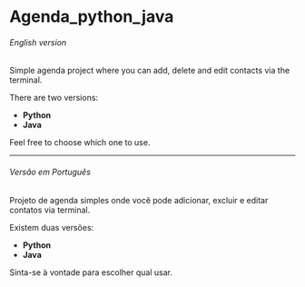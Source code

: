 # Agenda_python_java
###### English version

Simple agenda project where you can add, delete and edit contacts via the terminal.<br>

There are two versions:

- <b>Python</b>
- <b>Java</b>

Feel free to choose which one to use.

<hr>

###### Versão em Português

Projeto de agenda simples onde você pode adicionar, excluir e editar contatos via terminal.<br>

Existem duas versões:

- <b>Python</b>  
- <b>Java</b>  

Sinta-se à vontade para escolher qual usar.  

